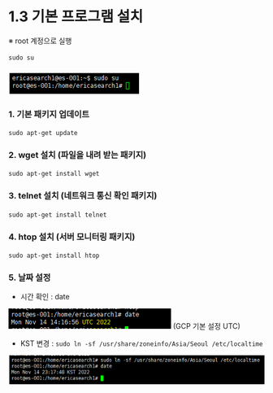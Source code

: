 # 1.3 기본 프로그램 설치

※ root 계정으로 실행

`sudo su`

### ![](<../.gitbook/assets/image (19).png>)

### 1. 기본  패키지 업데이트

`sudo apt-get update`

### 2. wget 설치 (파일을 내려 받는 패키지)

`sudo apt-get install wget`

### 3. telnet 설치 (네트워크 통신 확인 패키지)

`sudo apt-get install telnet`

### 4. htop 설치 (서버 모니터링 패키지)

`sudo apt-get install htop`

### 5. 날짜 설정

* 시간 확인 : date

![](<../.gitbook/assets/image (1).png>) (GCP 기본 설정 UTC)

* KST 변경 : `sudo ln -sf /usr/share/zoneinfo/Asia/Seoul /etc/localtime`

![](<../.gitbook/assets/image (7) (2).png>)
